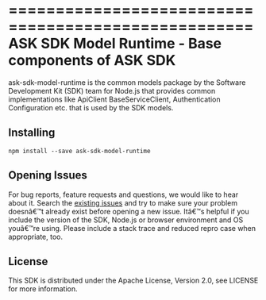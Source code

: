 ====================================================
ASK SDK Model Runtime - Base components of ASK SDK
====================================================

ask-sdk-model-runtime is the common models package by
the Software Development Kit (SDK) team for Node.js that
provides common implementations like ApiClient
BaseServiceClient, Authentication Configuration etc.
that is used by the SDK models.

## Installing

```
npm install --save ask-sdk-model-runtime
```

## Opening Issues
For bug reports, feature requests and questions, we would like to hear about it. Search the [existing issues](https://github.com/alexa/alexa-skills-kit-sdk-for-nodejs/issues) and try to make sure your problem doesnâ€™t already exist before opening a new issue. Itâ€™s helpful if you include the version of the SDK, Node.js or browser environment and OS youâ€™re using. Please include a stack trace and reduced repro case when appropriate, too. 

## License
This SDK is distributed under the Apache License, Version 2.0, see LICENSE for more information.
